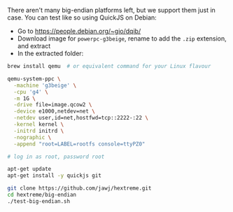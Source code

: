 There aren't many big-endian platforms left, but we support them just in case. You can test like so using QuickJS on Debian:

* Go to https://people.debian.org/~gio/dqib/
* Download image for `powerpc-g3beige`, rename to add the `.zip` extension, and extract
* In the extracted folder:

```bash
brew install qemu  # or equivalent command for your Linux flavour

qemu-system-ppc \
  -machine 'g3beige' \
  -cpu 'g4' \
  -m 1G \
  -drive file=image.qcow2 \
  -device e1000,netdev=net \
  -netdev user,id=net,hostfwd=tcp::2222-:22 \
  -kernel kernel \
  -initrd initrd \
  -nographic \
  -append "root=LABEL=rootfs console=ttyPZ0"

# log in as root, password root

apt-get update
apt-get install -y quickjs git

git clone https://github.com/jawj/hextreme.git
cd hextreme/big-endian
./test-big-endian.sh
```
